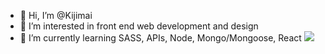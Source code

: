 - 👋 Hi, I’m @Kijimai
- 👀 I’m interested in front end web development and design
- 🌱 I’m currently learning SASS, APIs, Node, Mongo/Mongoose, React
![](https://assets.codepen.io/5058416/Goobbue2.png)
